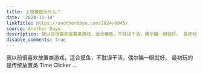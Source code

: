 ```yaml
---
title: 上班摸鱼玩什么？
date: '2024-11-14'
linkTitle: https://anotherdayu.com/2024/6045/
source: Another Dayu
description: 我以前很喜欢放置类游戏，适合摸鱼，不耽误干活，偶尔瞄一眼就好。 最初玩的是传统放置类 Time Clicker ...
disable_comments: true
---
```

我以前很喜欢放置类游戏，适合摸鱼，不耽误干活，偶尔瞄一眼就好。 最初玩的是传统放置类 Time Clicker ...